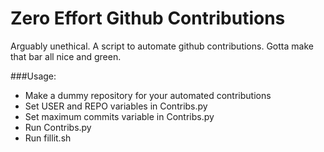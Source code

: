 Zero Effort Github Contributions
================================
Arguably unethical.
A script to automate github contributions. Gotta make that bar all nice and green.

###Usage:
- Make a dummy repository for your automated contributions
- Set USER and REPO variables in Contribs.py
- Set maximum commits variable in Contribs.py
- Run Contribs.py
- Run fillit.sh
